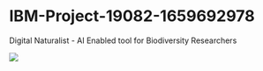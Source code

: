 # IBM-Project-19082-1659692978
Digital Naturalist - AI Enabled tool for Biodiversity Researchers

[//]: # (* https://colab.research.google.com/drive/1D4UqcT_7CVWVxuX0iDZ2lcd-7Y-I8yrU?usp=sharing)

![](https://github.com/IBM-Project-19082-1659692978/readme.gif)
